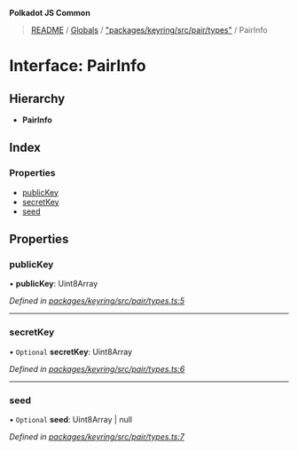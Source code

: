 **Polkadot JS Common**

> [README](../README.md) / [Globals](../globals.md) / ["packages/keyring/src/pair/types"](../modules/_packages_keyring_src_pair_types_.md) / PairInfo

# Interface: PairInfo

## Hierarchy

* **PairInfo**

## Index

### Properties

* [publicKey](_packages_keyring_src_pair_types_.pairinfo.md#publickey)
* [secretKey](_packages_keyring_src_pair_types_.pairinfo.md#secretkey)
* [seed](_packages_keyring_src_pair_types_.pairinfo.md#seed)

## Properties

### publicKey

•  **publicKey**: Uint8Array

*Defined in [packages/keyring/src/pair/types.ts:5](https://github.com/polkadot-js/common/blob/13ae8665/packages/keyring/src/pair/types.ts#L5)*

___

### secretKey

• `Optional` **secretKey**: Uint8Array

*Defined in [packages/keyring/src/pair/types.ts:6](https://github.com/polkadot-js/common/blob/13ae8665/packages/keyring/src/pair/types.ts#L6)*

___

### seed

• `Optional` **seed**: Uint8Array \| null

*Defined in [packages/keyring/src/pair/types.ts:7](https://github.com/polkadot-js/common/blob/13ae8665/packages/keyring/src/pair/types.ts#L7)*
